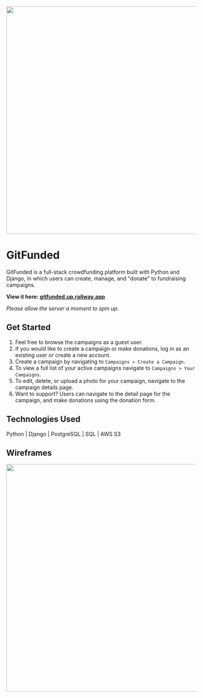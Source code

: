 <div align="center">
  <img src="https://user-images.githubusercontent.com/115611931/236347539-7ae52135-34c6-48e1-aa9b-727c39d36ff4.png" width="600px">
</div>

# GitFunded
GitFunded is a full-stack crowdfunding platform built with Python and Django, in which users can create, manage, and "donate" to fundraising campaigns.

<b>View it here: <a target="_blank" href="https://gitfunded.up.railway.app">gitfunded.up.railway.app</a></b>

<i>Please allow the server a moment to spin up.</i>

## Get Started
1. Feel free to browse the campaigns as a guest user.
2. If you would like to create a campaign or make donations, log in as an existing user or create a new account.
3. Create a campaign by navigating to `Campaigns > Create a Campaign`.
4. To view a full list of your active campaigns navigate to `Campaigns > Your Campaigns`.
5. To edit, delete, or upload a photo for your campaign, navigate to the campaign details page.
6. Want to support? Users can navigate to the detail page for the campaign, and make donations using the donation form.

## Technologies Used
Python | Django | PostgreSQL | SQL | AWS S3

## Wireframes
<img width="600px" src="https://user-images.githubusercontent.com/115611931/219534167-7081e03b-7a1c-4797-8247-70c2670c4ff4.png">
